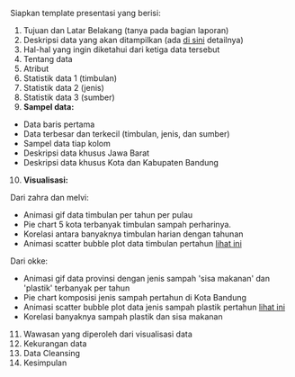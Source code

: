Siapkan template presentasi yang berisi:
1. Tujuan dan Latar Belakang (tanya pada bagian laporan)
2. Deskripsi data yang akan ditampilkan (ada [di sini](https://github.com/dinagoethe/pengkom/blob/main/tb/dtanalis/desc2.md) detailnya)
3. Hal-hal yang ingin diketahui dari ketiga data tersebut
4. Tentang data
5. Atribut
6. Statistik data 1 (timbulan)
7. Statistik data 2 (jenis)
8. Statistik data 3 (sumber)
9. **Sampel data:**
  - Data baris pertama
  - Data terbesar dan terkecil (timbulan, jenis, dan sumber)
  - Sampel data tiap kolom
  - Deskripsi data khusus Jawa Barat
  - Deskripsi data khusus Kota dan Kabupaten Bandung
 10. **Visualisasi:**
 
 Dari zahra dan melvi:
  - Animasi gif data timbulan per tahun per pulau
  - Pie chart 5 kota terbanyak timbulan sampah perharinya.
  - Korelasi antara banyaknya timbulan harian dengan tahunan
  - Animasi scatter bubble plot data timbulan pertahun [lihat ini](https://medium.com/@pnpsegonne/animating-a-3d-scatterplot-with-matplotlib-ca4b676d4b55)

Dari okke:
  - Animasi gif data provinsi dengan jenis sampah 'sisa makanan' dan 'plastik' terbanyak per tahun
  - Pie chart komposisi jenis sampah pertahun di Kota Bandung
  - Animasi scatter bubble plot data jenis sampah plastik pertahun [lihat ini](https://medium.com/@pnpsegonne/animating-a-3d-scatterplot-with-matplotlib-ca4b676d4b55)
  - Korelasi banyaknya sampah plastik dan sisa makanan

11. Wawasan yang diperoleh dari visualisasi data
12. Kekurangan data
13. Data Cleansing
14. Kesimpulan
